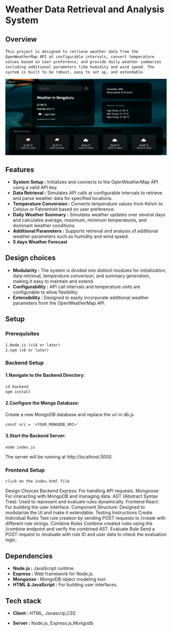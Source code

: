 
#  Weather Data Retrieval and Analysis System




## Overview

    This project is designed to retrieve weather data from the OpenWeatherMap API at configurable intervals, convert temperature values based on user preference, and provide daily weather summaries including additional parameters like humidity and wind speed. The system is built to be robust, easy to set up, and extendable.

![OUTPUT](./backend/assets/img.png)

    
## Features

- **System Setup :** Initializes and connects to the OpenWeatherMap API using a valid API key.
- **Data Retrieval :** Simulates API calls at configurable intervals to retrieve and parse weather data for specified locations.
- **Temperature Conversion :** Converts temperature values from Kelvin to Celsius or Fahrenheit based on user preference.
- **Daily Weather Summary :** Simulates weather updates over several days and calculates average, maximum, minimum temperatures, and dominant weather conditions.
- **Additional Parameters :** Supports retrieval and analysis of additional weather parameters such as humidity and wind speed.
- **5 days Weather Forecast**
## Design choices

- **Modularity :** The system is divided into distinct modules for initialization, data retrieval, temperature conversion, and summary generation, making it easy to maintain and extend.
- **Configurability :** API call intervals and temperature units are configurable to allow flexibility.
- **Extensibility :** Designed to easily incorporate additional weather parameters from the OpenWeatherMap API.
## Setup

### Prerequisites
    1.Node.js (v14 or later)
    2.npm (v6 or later)
### Backend Setup

#### 1.Navigate to the Backend Directory:

    cd backend
    npm install
####  2.Configure the Mongo Database:
Create a new MongoDB database and replace the uri in db.js

    const uri = '<YOUR_MONGODB_URI>'
####  3.Start the Backend Server:

    node index.js
The server will be running at http://localhost:3000.

### Frontend Setup

    click on the index.html file

Design Choices
Backend
Express: For handling API requests.
Mongoose: For interacting with MongoDB and managing data.
AST (Abstract Syntax Tree): Used to represent and evaluate rules dynamically.
Frontend
React: For building the user interface.
Component Structure: Designed to modularize the UI and make it extendable.
Testing Instructions
Create Individual Rules
Test rule creation by sending POST requests to /create with different rule strings.
Combine Rules
Combine created rules using the /combine endpoint and verify the combined AST.
Evaluate Rule
Send a POST request to /evaluate with rule ID and user data to check the evaluation logic.
## Dependencies

- **Node.js :** JavaScript runtime.
- **Express :** Web framework for Node.js.
- **Mongoose :** MongoDB object modeling tool.
- **HTML & JavaScript :** For building user interfaces.
## Tech stack

- **Client :** HTML, Javascrip,CSS

- **Server :** Node.js, Express.js,Mongodb
